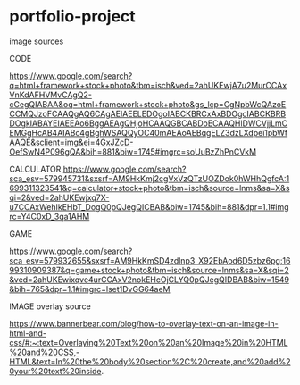 # portfolio-project


image sources



CODE

https://www.google.com/search?q=html+framework+stock+photo&tbm=isch&ved=2ahUKEwjA7u2MurCCAxVnKdAFHVMvCAgQ2-cCegQIABAA&oq=html+framework+stock+photo&gs_lcp=CgNpbWcQAzoECCMQJzoFCAAQgAQ6CAgAEIAEELEDOgoIABCKBRCxAxBDOgcIABCKBRBDOgkIABAYEIAEEAo6BggAEAgQHjoHCAAQGBCABDoECAAQHlDWCVjjLmCEMGgHcAB4AIABc4gBghWSAQQyOC40mAEAoAEBqgELZ3dzLXdpei1pbWfAAQE&sclient=img&ei=4GxJZcD-OefSwN4P096gQA&bih=881&biw=1745#imgrc=soUuBzZhPnCVkM

CALCULATOR
https://www.google.com/search?sca_esv=579945731&sxsrf=AM9HkKmj2cgVxVzQTzUOZDok0hWHhQgfcA:1699311323541&q=calculator+stock+photo&tbm=isch&source=lnms&sa=X&sqi=2&ved=2ahUKEwjxq7X-u7CCAxWehIkEHbT_DogQ0pQJegQICBAB&biw=1745&bih=881&dpr=1.1#imgrc=Y4C0xD_3qa1AHM


GAME

https://www.google.com/search?sca_esv=579932655&sxsrf=AM9HkKmSD4zdlnp3_X92EbAod6D5zbz6pg:1699310909387&q=game+stock+photo&tbm=isch&source=lnms&sa=X&sqi=2&ved=2ahUKEwixqve4urCCAxV2nokEHcOjCLYQ0pQJegQIDBAB&biw=1549&bih=765&dpr=1.1#imgrc=lset1DvGG64aeM


IMAGE overlay source

https://www.bannerbear.com/blog/how-to-overlay-text-on-an-image-in-html-and-css/#:~:text=Overlaying%20Text%20on%20an%20Image%20in%20HTML%20and%20CSS,-HTML&text=In%20the%20body%20section%2C%20create,and%20add%20your%20text%20inside.